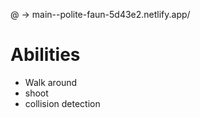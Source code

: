 @ -> main--polite-faun-5d43e2.netlify.app/

# Abilities
  - Walk around
  - shoot
  - collision detection

